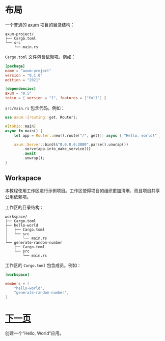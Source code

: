# 布局

一个普通的 [axum] 项目的目录结构：

```
axum-project/
├── Cargo.toml
└── src
    └── main.rs
```

`Cargo.toml` 文件包含依赖项。例如：

```toml
[package]
name = "axum-project"
version = "0.1.0"
edition = "2021"

[dependencies]
axum = "0.5"
tokio = { version = "1", features = ["full"] }
```

`src/main.rs` 包含代码。例如：

```rust
use axum::{routing::get, Router};

#[tokio::main]
async fn main() {
    let app = Router::new().route("/", get(|| async { "Hello, world!" }));

    axum::Server::bind(&"0.0.0.0:3000".parse().unwrap())
        .serve(app.into_make_service())
        .await
        .unwrap();
}
```

## Workspace

本教程使用工作区进行示例项目。工作区使得项目的组织更加清晰，而且项目共享公用依赖项。

工作区的目录结构：

```
workspace/
├── Cargo.toml
├── hello-world
│   ├── Cargo.toml
│   └── src
│       └── main.rs
└── generate-random-number
    ├── Cargo.toml
    └── src
        └── main.rs
```

工作区的 `Cargo.toml` 包含成员。例如：

```toml
[workspace]

members = [
    "hello-world",
    "generate-random-number",
]
```

# [下一页](03-hello-world.md)

创建一个“Hello, World”应用。

[axum]: https://github.com/tokio-rs/axum
